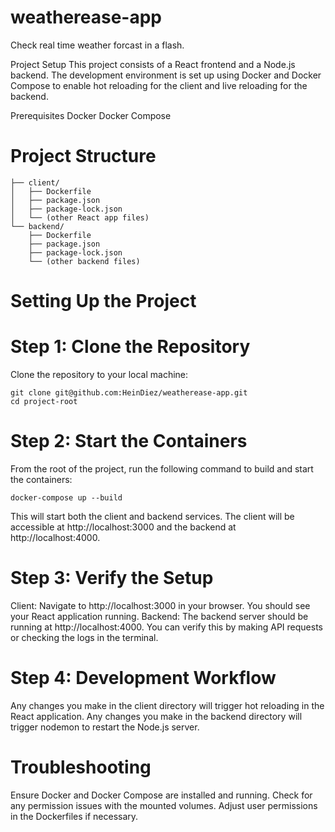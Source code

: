 # weatherease-app
Check real time weather forcast in a flash.


Project Setup
This project consists of a React frontend and a Node.js backend. The development environment is set up using Docker and Docker Compose to enable hot reloading for the client and live reloading for the backend.

Prerequisites
Docker
Docker Compose


# Project Structure
```project-root/
├── client/
│   ├── Dockerfile
│   ├── package.json
│   ├── package-lock.json
│   └── (other React app files)
└── backend/
    ├── Dockerfile
    ├── package.json
    ├── package-lock.json
    └── (other backend files)

```
    
# Setting Up the Project

# Step 1: Clone the Repository
Clone the repository to your local machine:

```
git clone git@github.com:HeinDiez/weatherease-app.git
cd project-root
```

# Step 2: Start the Containers

From the root of the project, run the following command to build and start the containers:

```
docker-compose up --build
```
This will start both the client and backend services. The client will be accessible at http://localhost:3000 and the backend at http://localhost:4000.

# Step 3: Verify the Setup

Client: Navigate to http://localhost:3000 in your browser. You should see your React application running.
Backend: The backend server should be running at http://localhost:4000. You can verify this by making API requests or checking the logs in the terminal.

# Step 4: Development Workflow

Any changes you make in the client directory will trigger hot reloading in the React application.
Any changes you make in the backend directory will trigger nodemon to restart the Node.js server.

# Troubleshooting
Ensure Docker and Docker Compose are installed and running.
Check for any permission issues with the mounted volumes. Adjust user permissions in the Dockerfiles if necessary.

